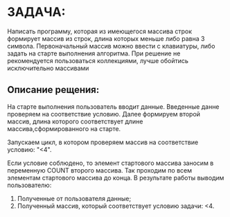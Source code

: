 # ЗАДАЧА:

Написать программу, которая из имеющегося массива строк формирует массив из строк, длина которых меньше либо равна 3 символа. Первоначальный массив можно ввести с клавиатуры, либо задать на старте выполнения алгоритма. При решение не рекомендуется пользоваться коллекциями, лучше обойтись исключительно массивами

## Описание рещения:

На старте выполнения пользователь вводит данные. Введенные данне проверяем на соответствие условию.
Далее формируем второй массив, длина которого соответствует длине массива,сформированного на старте.

Запускаем цикл, в котором проверяем массив на соответствие условию: "<4".

Если условие соблюдено, то элемент стартового массива заносим в переменную COUNT второго массива. Так проходим по всем элементам стартового массива до конца. 
В результате работы выводим пользователю:
1. Полученные от пользователя данные;
2. Полученный массив, который соответствует условию задачи: <4. 